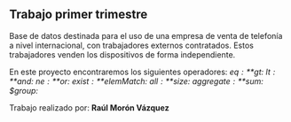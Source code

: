 ## Trabajo primer trimestre 

Base de datos destinada para el uso de una empresa de venta de telefonía a nivel internacional, con trabajadores externos contratados. 
Estos trabajadores venden los dispositivos de forma independiente. 

En este proyecto encontraremos los siguientes operadores: 
*$eq:* 
*$gt:* 
*$lt:* 
*$and:* 
*$ne:* 
*$or:* 
*$exist:* 
*$elemMatch:* 
*$all:* 
*$size:* 
*$aggregate:* 
*$sum:* 
*$group:* 

Trabajo realizado por:
**Raúl Morón Vázquez**
